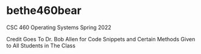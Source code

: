 # bethe460bear
CSC 460 Operating Systems Spring 2022

Credit Goes To Dr. Bob Allen for Code Snippets and Certain Methods Given to All Students in The Class
